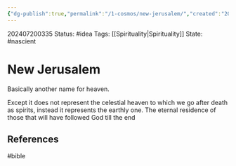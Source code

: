```yaml
---
{"dg-publish":true,"permalink":"/1-cosmos/new-jerusalem/","created":"2025-01-22T11:17:13.988-05:00","updated":"2024-07-20T03:35:54.688-04:00"}
---
```


202407200335
Status: #idea
Tags: [[Spirituality\|Spirituality]]
State: #nascient
# New Jerusalem

Basically another name for heaven.

Except it does not represent the celestial heaven to which we go after death as spirits, instead it represents the earthly one. The eternal residence of those that will have followed God till the end


## References


#bible